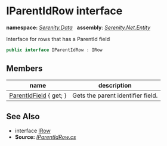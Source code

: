 # IParentIdRow interface
**namespace:** *[Serenity.Data](../README.md#serenity.data-namespace)*   **assembly**: *[Serenity.Net.Entity](../README.md)*

Interface for rows that has a ParentId field

```csharp
public interface IParentIdRow : IRow
```

## Members

| name | description |
| --- | --- |
| [ParentIdField](IParentIdRow/ParentIdField.md) { get; } | Gets the parent identifier field. |

## See Also

* interface [IRow](IRow.md)
* **Source:** *[IParentIdRow.cs](https://github.com/serenity-is/Serenity/blob/master/src/Serenity.Net.Entity/Contracts/IParentIdRow.cs)*